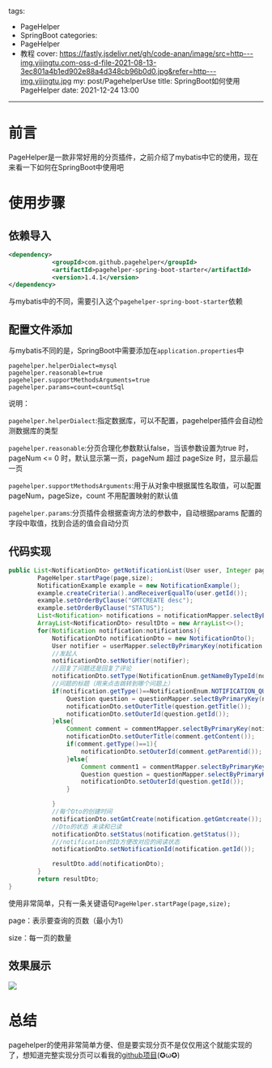 tags:
  - PageHelper
  - SpringBoot
categories:
  - PageHelper
  - 教程
cover: https://fastly.jsdelivr.net/gh/code-anan/image/src=http---img.yijingtu.com-oss-d-file-2021-08-13-3ec801a4b1ed902e88a4d348cb96b0d0.jpg&refer=http---img.yijingtu.jpg
my: post/PagehelperUse
title: SpringBoot如何使用PageHelper
date: 2021-12-24 13:00
------

# 前言

PageHelper是一款非常好用的分页插件，之前介绍了mybatis中它的使用，现在来看一下如何在SpringBoot中使用吧

#  使用步骤

## 依赖导入

```xml
<dependency>
            <groupId>com.github.pagehelper</groupId>
            <artifactId>pagehelper-spring-boot-starter</artifactId>
            <version>1.4.1</version>
</dependency>
```

与mybatis中的不同，需要引入这个`pagehelper-spring-boot-starter`依赖

## 配置文件添加

与mybatis不同的是，SpringBoot中需要添加在`application.properties`中 

```properties
pagehelper.helperDialect=mysql
pagehelper.reasonable=true
pagehelper.supportMethodsArguments=true
pagehelper.params=count=countSql
```

说明：

`pagehelper.helperDialect`:指定数据库，可以不配置，pagehelper插件会自动检测数据库的类型

`pagehelper.reasonable`:分页合理化参数默认false，当该参数设置为true 时，pageNum <= 0 时，默认显示第一页，pageNum 超过 pageSize 时，显示最后一页

`pagehelper.supportMethodsArguments`:用于从对象中根据属性名取值，可以配置pageNum，pageSize，count 不用配置映射的默认值

`pagehelper.params`:分页插件会根据查询方法的参数中，自动根据params 配置的字段中取值，找到合适的值会自动分页

## 代码实现

```java
public List<NotificationDto> getNotificationList(User user, Integer page, Integer size) {
        PageHelper.startPage(page,size);
        NotificationExample example = new NotificationExample();
        example.createCriteria().andReceiverEqualTo(user.getId());
        example.setOrderByClause("GMTCREATE desc");
        example.setOrderByClause("STATUS");
        List<Notification> notifications = notificationMapper.selectByExample(example);
        ArrayList<NotificationDto> resultDto = new ArrayList<>();
        for(Notification notification:notifications){
            NotificationDto notificationDto = new NotificationDto();
            User notifier = userMapper.selectByPrimaryKey(notification.getNotifier());
            //发起人
            notificationDto.setNotifier(notifier);
            //回复了问题还是回复了评论
            notificationDto.setType(NotificationEnum.getNameByTypeId(notification.getType()));
            //问题的标题（用来点击跳转到哪个问题上）
            if(notification.getType()==NotificationEnum.NOTIFICATION_QUESTION.getType()){
                Question question = questionMapper.selectByPrimaryKey(notification.getOuterid());
                notificationDto.setOuterTitle(question.getTitle());
                notificationDto.setOuterId(question.getId());
            }else{
                Comment comment = commentMapper.selectByPrimaryKey(notification.getOuterid());
                notificationDto.setOuterTitle(comment.getContent());
                if(comment.getType()==1){
                    notificationDto.setOuterId(comment.getParentid());
                }else{
                    Comment comment1 = commentMapper.selectByPrimaryKey(comment.getParentid());
                    Question question = questionMapper.selectByPrimaryKey(comment1.getParentid());
                    notificationDto.setOuterId(question.getId());
                }

            }
            //每个Dto的创建时间
            notificationDto.setGmtCreate(notification.getGmtcreate());
            //Dto的状态 未读和已读
            notificationDto.setStatus(notification.getStatus());
            ///notification的ID方便改对应的阅读状态
            notificationDto.setNotificationId(notification.getId());

            resultDto.add(notificationDto);
        }
        return resultDto;
}
```

使用非常简单，只有一条关键语句`PageHelper.startPage(page,size);`

page：表示要查询的页数（最小为1）

size：每一页的数量

## 效果展示

![](https://fastly.jsdelivr.net/gh/code-anan/image/20211226192056.png)

# 总结

pagehelper的使用非常简单方便、但是要实现分页不是仅仅用这个就能实现的了，想知道完整实现分页可以看我的[github项目](https://github.com/code-anan/community)(✪ω✪)